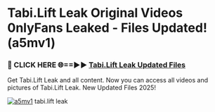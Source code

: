 # Tabi.Lift Leak Original Videos 0nlyFans Leaked - Files Updated! (a5mv1)

<h3>🔴 CLICK HERE 🌐==►► <a href="https://tinyurl.com/2jnfzry5" rel="nofollow">Tabi.Lift Leak Updated Files</a></h3>

Get Tabi.Lift Leak and all content. Now you can access all videos and pictures of Tabi.Lift Leak. New Updated Files 2025!

[![a5mv1](https://i.imgur.com/GyGTBgg.gif)](https://tinyurl.com/2jnfzry5)
tabi.lift leak